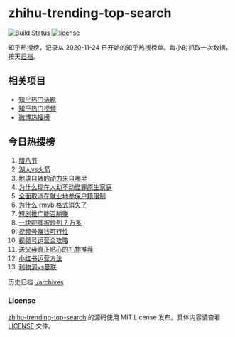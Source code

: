 # zhihu-trending-top-search

[![Build Status](https://github.com/justjavac/zhihu-trending-top-search/workflows/ci/badge.svg?branch=main)](https://github.com/justjavac/zhihu-trending-top-search/actions)
[![license](https://img.shields.io/github/license/justjavac/zhihu-trending-top-search)](https://github.com/justjavac/zhihu-trending-top-search/blob/main/LICENSE)

知乎热搜榜，记录从 2020-11-24 日开始的知乎热搜榜单。每小时抓取一次数据，按天[归档](./archives)。

## 相关项目

- [知乎热门话题](https://github.com/justjavac/zhihu-trending-hot-questions)
- [知乎热门视频](https://github.com/justjavac/zhihu-trending-hot-video)
- [微博热搜榜](https://github.com/justjavac/weibo-trending-hot-search)

## 今日热搜榜

<!-- BEGIN -->
<!-- 最后更新时间 Wed Jan 08 2025 16:18:46 GMT+0800 (China Standard Time) -->

1. [腊八节](https://www.zhihu.com/search?q=%E8%85%8A%E5%85%AB%E8%8A%82)
1. [湖人vs火箭](https://www.zhihu.com/search?q=%E6%B9%96%E4%BA%BAvs%E7%81%AB%E7%AE%AD)
1. [地球自转的动力来自哪里](https://www.zhihu.com/search?q=%E5%9C%B0%E7%90%83%E8%87%AA%E8%BD%AC%E7%9A%84%E5%8A%A8%E5%8A%9B%E6%9D%A5%E8%87%AA%E5%93%AA%E9%87%8C)
1. [为什么现在人动不动怪罪原生家庭](https://www.zhihu.com/search?q=%E4%B8%BA%E4%BB%80%E4%B9%88%E7%8E%B0%E5%9C%A8%E4%BA%BA%E5%8A%A8%E4%B8%8D%E5%8A%A8%E6%80%AA%E7%BD%AA%E5%8E%9F%E7%94%9F%E5%AE%B6%E5%BA%AD)
1. [全面取消在就业地参保户籍限制](https://www.zhihu.com/search?q=%E5%85%A8%E9%9D%A2%E5%8F%96%E6%B6%88%E5%9C%A8%E5%B0%B1%E4%B8%9A%E5%9C%B0%E5%8F%82%E4%BF%9D%E6%88%B7%E7%B1%8D%E9%99%90%E5%88%B6)
1. [为什么 rmvb 格式消失了](https://www.zhihu.com/search?q=%E4%B8%BA%E4%BB%80%E4%B9%88%20rmvb%20%E6%A0%BC%E5%BC%8F%E6%B6%88%E5%A4%B1%E4%BA%86)
1. [短剧推广能否躺赚](https://www.zhihu.com/search?q=%E7%9F%AD%E5%89%A7%E6%8E%A8%E5%B9%BF%E8%83%BD%E5%90%A6%E8%BA%BA%E8%B5%9A)
1. [一块吧唧被炒到 7 万多](https://www.zhihu.com/search?q=%E4%B8%80%E5%9D%97%E5%90%A7%E5%94%A7%E8%A2%AB%E7%82%92%E5%88%B0%207%20%E4%B8%87%E5%A4%9A)
1. [视频号赚钱可行性](https://www.zhihu.com/search?q=%E8%A7%86%E9%A2%91%E5%8F%B7%E8%B5%9A%E9%92%B1%E5%8F%AF%E8%A1%8C%E6%80%A7)
1. [视频号运营全攻略](https://www.zhihu.com/search?q=%E8%A7%86%E9%A2%91%E5%8F%B7%E8%BF%90%E8%90%A5%E5%85%A8%E6%94%BB%E7%95%A5)
1. [送父母真正贴心的礼物推荐](https://www.zhihu.com/search?q=%E9%80%81%E7%88%B6%E6%AF%8D%E7%9C%9F%E6%AD%A3%E8%B4%B4%E5%BF%83%E7%9A%84%E7%A4%BC%E7%89%A9%E6%8E%A8%E8%8D%90)
1. [小红书运营方法](https://www.zhihu.com/search?q=%E5%B0%8F%E7%BA%A2%E4%B9%A6%E8%BF%90%E8%90%A5%E6%96%B9%E6%B3%95)
1. [利物浦vs曼联](https://www.zhihu.com/search?q=%E5%88%A9%E7%89%A9%E6%B5%A6vs%E6%9B%BC%E8%81%94)

<!-- END -->

历史归档 [./archives](./archives)

### License

[zhihu-trending-top-search](https://github.com/justjavac/zhihu-trending-top-search) 的源码使用 MIT License
发布。具体内容请查看 [LICENSE](./LICENSE) 文件。
